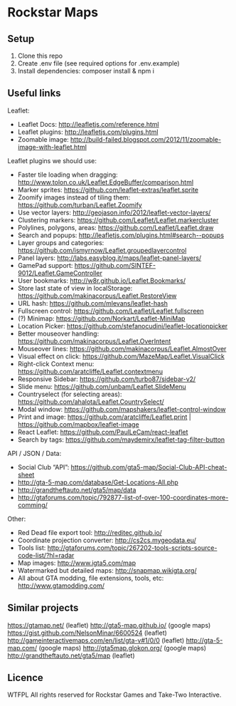 # Rockstar Maps

## Setup
1. Clone this repo
2. Create .env file (see required options for .env.example)
3. Install dependencies: composer install & npm i

## Useful links

Leaflet:
* Leaflet Docs: http://leafletjs.com/reference.html
* Leaflet plugins: http://leafletjs.com/plugins.html
* Zoomable image: http://build-failed.blogspot.com/2012/11/zoomable-image-with-leaflet.html

Leaflet plugins we should use:

* Faster tile loading when dragging: http://www.tolon.co.uk/Leaflet.EdgeBuffer/comparison.html
* Marker sprites: https://github.com/leaflet-extras/leaflet.sprite
* Zoomify images instead of tiling them: https://github.com/turban/Leaflet.Zoomify
* Use vector layers: http://geojason.info/2012/leaflet-vector-layers/
* Clustering markers: https://github.com/Leaflet/Leaflet.markercluster
* Polylines, polygons, areas: https://github.com/Leaflet/Leaflet.draw
* Search and popups: http://leafletjs.com/plugins.html#search--popups
* Layer groups and categories: https://github.com/ismyrnow/Leaflet.groupedlayercontrol
* Panel layers: http://labs.easyblog.it/maps/leaflet-panel-layers/
* GamePad support: https://github.com/SINTEF-9012/Leaflet.GameController
* User bookmarks: http://w8r.github.io/Leaflet.Bookmarks/
* Store last state of view in localStorage: https://github.com/makinacorpus/Leaflet.RestoreView
* URL hash: https://github.com/mlevans/leaflet-hash
* Fullscreen control: https://github.com/Leaflet/Leaflet.fullscreen
* (?) Minimap: https://github.com/Norkart/Leaflet-MiniMap
* Location Picker: https://github.com/stefanocudini/leaflet-locationpicker
* Better mouseover handling: https://github.com/makinacorpus/Leaflet.OverIntent
* Mouseover lines: https://github.com/makinacorpus/Leaflet.AlmostOver
* Visual effect on click: https://github.com/MazeMap/Leaflet.VisualClick
* Right-click Context menu: https://github.com/aratcliffe/Leaflet.contextmenu
* Responsive Sidebar: https://github.com/turbo87/sidebar-v2/
* Slide menu: https://github.com/unbam/Leaflet.SlideMenu
* Countryselect (for selecting areas): https://github.com/ahalota/Leaflet.CountrySelect/
* Modal window: https://github.com/mapshakers/leaflet-control-window
* Print and image: https://github.com/aratcliffe/Leaflet.print | https://github.com/mapbox/leaflet-image
* React Leaflet: https://github.com/PaulLeCam/react-leaflet
* Search by tags: https://github.com/maydemirx/leaflet-tag-filter-button

API / JSON / Data:
* Social Club “API”: https://github.com/gta5-map/Social-Club-API-cheat-sheet
* http://gta-5-map.com/database/Get-Locations-All.php
* http://grandtheftauto.net/gta5/map/data
* http://gtaforums.com/topic/792877-list-of-over-100-coordinates-more-comming/

Other:
* Red Dead file export tool: http://reditec.github.io/
* Coordinate projection converter: http://cs2cs.mygeodata.eu/
* Tools list: http://gtaforums.com/topic/267202-tools-scripts-source-code-list/?hl=radar
* Map images: http://www.igta5.com/map
* Watermarked but detailed maps: http://snapmap.wikigta.org/
* All about GTA modding, file extensions, tools, etc: http://www.gtamodding.com/

## Similar projects
https://gtamap.net/ (leaflet)
http://gta5-map.github.io/ (google maps)
https://gist.github.com/NelsonMinar/6600524 (leaflet)
http://gameinteractivemaps.com/en/list/gta-v#1/0/0 (leaflet)
http://gta-5-map.com/ (google maps)
http://gta5map.glokon.org/ (google maps)
http://grandtheftauto.net/gta5/map (leaflet)

## Licence
WTFPL
All rights reserved for Rockstar Games and Take-Two Interactive.
